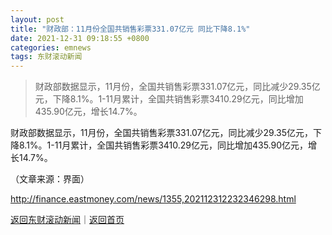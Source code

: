 ```yaml
---
layout: post
title: "财政部：11月份全国共销售彩票331.07亿元 同比下降8.1%"
date: 2021-12-31 09:18:55 +0800
categories: emnews
tags: 东财滚动新闻
---
```

> 财政部数据显示，11月份，全国共销售彩票331.07亿元，同比减少29.35亿元，下降8.1%。1-11月累计，全国共销售彩票3410.29亿元，同比增加435.90亿元，增长14.7%。

<p>财政部数据显示，11月份，全国共销售彩票331.07亿元，同比减少29.35亿元，下降8.1%。1-11月累计，全国共销售彩票3410.29亿元，同比增加435.90亿元，增长14.7%。</p><p class="em_media">（文章来源：界面）</p>

<http://finance.eastmoney.com/news/1355,202112312232346298.html>

[返回东财滚动新闻](//finews.withounder.com/emnews/)｜[返回首页](//finews.withounder.com/)
